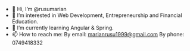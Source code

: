 - 👋 Hi, I’m @rusumarian
- 👀 I’m interested in Web Development, Entrepreneurship and Financial Education.
- 🌱 I’m currently learning Angular & Spring.
- 📫 How to reach me: 
      By email: marianrusu1999@gmail.com
      By phone: 0749418332

<!---
rusumarian/rusumarian is a ✨ special ✨ repository because its `README.md` (this file) appears on your GitHub profile.
You can click the Preview link to take a look at your changes.
--->
